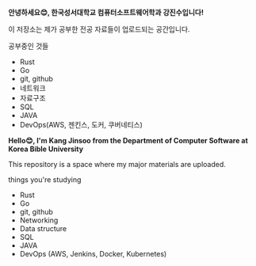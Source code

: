 **안녕하세요😊, 한국성서대학교 컴퓨터소프트웨어학과 강진수입니다!**

이 저장소는 제가 공부한 전공 자료들이 업로드되는 공간입니다.

공부중인 것들
- Rust
- Go
- git, github
- 네트워크
- 자료구조
- SQL
- JAVA
- DevOps(AWS, 젠킨스, 도커, 쿠버네티스)


**Hello😊, I'm Kang Jinsoo from the Department of Computer Software at Korea Bible University**

This repository is a space where my major materials are uploaded.

things you're studying
- Rust
- Go
- git, github
- Networking
- Data structure
- SQL
- JAVA
- DevOps (AWS, Jenkins, Docker, Kubernetes)
